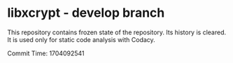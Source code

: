 # libxcrypt - develop branch

This repository contains frozen state of the repository.
Its history is cleared. It is used only for static code
analysis with Codacy.

Commit Time: 1704092541